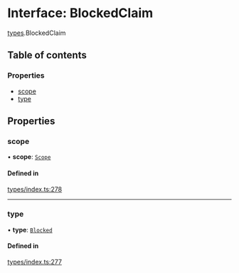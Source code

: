 # Interface: BlockedClaim

[types](../wiki/types).BlockedClaim

## Table of contents

### Properties

- [scope](../wiki/types.BlockedClaim#scope)
- [type](../wiki/types.BlockedClaim#type)

## Properties

### scope

• **scope**: [`Scope`](../wiki/types.Scope)

#### Defined in

[types/index.ts:278](https://github.com/PolymeshAssociation/polymesh-sdk/blob/95e180d2/src/types/index.ts#L278)

___

### type

• **type**: [`Blocked`](../wiki/types.ClaimType#blocked)

#### Defined in

[types/index.ts:277](https://github.com/PolymeshAssociation/polymesh-sdk/blob/95e180d2/src/types/index.ts#L277)
